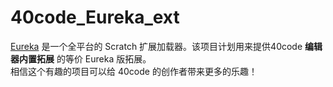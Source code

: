 # 40code_Eureka_ext
[Eureka](github.com/EurekaScratch/eureka-loader/blob/trunk/README-zh_CN.md) 是一个全平台的 Scratch 扩展加载器。该项目计划用来提供40code **编辑器内置拓展** 的等价 Eureka 版拓展。  
相信这个有趣的项目可以给 40code 的创作者带来更多的乐趣！
